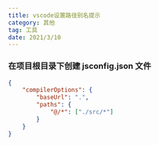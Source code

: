 ```yaml
---
title: vscode设置路径别名提示
category: 其他
tag: 工具
date: 2021/3/10
---
```


### 在项目根目录下创建 jsconfig.json 文件

```json
{
    "compilerOptions": {
        "baseUrl": ".",
        "paths": {
            "@/*": ["./src/*"]
        }
    }
}
```
